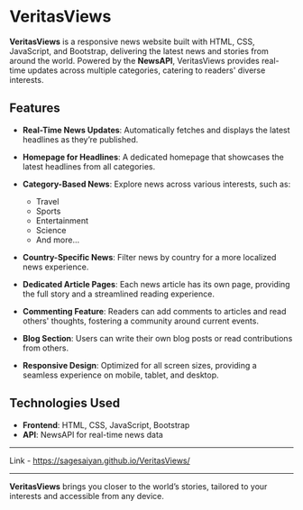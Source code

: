 # VeritasViews

**VeritasViews** is a responsive news website built with HTML, CSS, JavaScript, and Bootstrap, delivering the latest news and stories from around the world. Powered by the **NewsAPI**, VeritasViews provides real-time updates across multiple categories, catering to readers' diverse interests.

## Features

- **Real-Time News Updates**: Automatically fetches and displays the latest headlines as they’re published.
- **Homepage for Headlines**: A dedicated homepage that showcases the latest headlines from all categories.
- **Category-Based News**: Explore news across various interests, such as:
  
  - Travel
  - Sports
  - Entertainment
  - Science
  - And more…
 
    
- **Country-Specific News**: Filter news by country for a more localized news experience.
- **Dedicated Article Pages**: Each news article has its own page, providing the full story and a streamlined reading experience.
- **Commenting Feature**: Readers can add comments to articles and read others' thoughts, fostering a community around current events.
- **Blog Section**: Users can write their own blog posts or read contributions from others.
- **Responsive Design**: Optimized for all screen sizes, providing a seamless experience on mobile, tablet, and desktop.

## Technologies Used

- **Frontend**: HTML, CSS, JavaScript, Bootstrap
- **API**: NewsAPI for real-time news data

---

Link - https://sagesaiyan.github.io/VeritasViews/

---

**VeritasViews** brings you closer to the world’s stories, tailored to your interests and accessible from any device.
